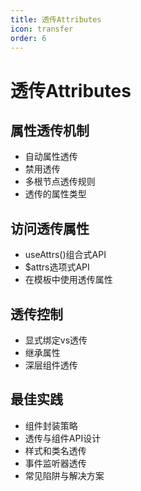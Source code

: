 ```yaml
---
title: 透传Attributes
icon: transfer
order: 6
---
```


# 透传Attributes

## 属性透传机制
- 自动属性透传
- 禁用透传
- 多根节点透传规则
- 透传的属性类型

## 访问透传属性
- useAttrs()组合式API
- $attrs选项式API
- 在模板中使用透传属性

## 透传控制
- 显式绑定vs透传
- 继承属性
- 深层组件透传

## 最佳实践
- 组件封装策略
- 透传与组件API设计
- 样式和类名透传
- 事件监听器透传
- 常见陷阱与解决方案
